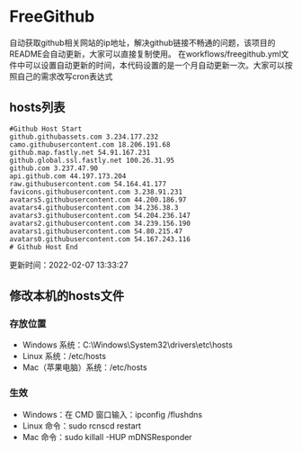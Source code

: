 # FreeGithub
自动获取github相关网站的ip地址，解决github链接不畅通的问题，该项目的README会自动更新，大家可以直接复制使用。
在workflows/freegithub.yml文件中可以设置自动更新的时间，本代码设置的是一个月自动更新一次。大家可以按照自己的需求改写cron表达式

## hosts列表
```base
#Github Host Start
github.githubassets.com 3.234.177.232
camo.githubusercontent.com 18.206.191.68
github.map.fastly.net 54.91.167.231
github.global.ssl.fastly.net 100.26.31.95
github.com 3.237.47.90
api.github.com 44.197.173.204
raw.githubusercontent.com 54.164.41.177
favicons.githubusercontent.com 3.238.91.231
avatars5.githubusercontent.com 44.200.186.97
avatars4.githubusercontent.com 34.236.38.3
avatars3.githubusercontent.com 54.204.236.147
avatars2.githubusercontent.com 34.239.156.190
avatars1.githubusercontent.com 54.80.215.47
avatars0.githubusercontent.com 54.167.243.116
# Github Host End
```

更新时间：2022-02-07 13:33:27

## 修改本机的hosts文件
### 存放位置
* Windows 系统：C:\Windows\System32\drivers\etc\hosts
* Linux 系统：/etc/hosts
* Mac（苹果电脑）系统：/etc/hosts

### 生效
* Windows：在 CMD 窗口输入：ipconfig /flushdns
* Linux 命令：sudo rcnscd restart
* Mac 命令：sudo killall -HUP mDNSResponder